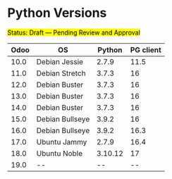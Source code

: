 # Python Versions

<mark> Status: Draft — Pending Review and Approval </mark>

| Odoo | OS | Python | PG client |
| ---- | --- | ---- | ----- |
| 10.0 | Debian Jessie | 2.7.9 | 11.5 |
| 11.0 | Debian Stretch | 3.7.3 | 16 |
| 12.0 | Debian Buster | 3.7.3 | 16 |
| 13.0 | Debian Buster | 3.7.3 | 16 |
| 14.0 | Debian Buster | 3.7.3 | 16 |
| 15.0 | Debian Bullseye | 3.9.2 | 16 |
| 16.0 | Debian Bullseye | 3.9.2 | 16.3 |
| 17.0 | Ubuntu Jammy | 2.7.9 | 16.4 |
| 18.0 | Ubuntu Noble | 3.10.12 | 17 |
| 19.0 | -- | -- | -- |